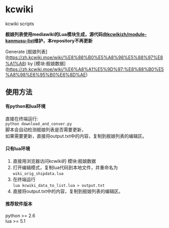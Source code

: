 # kcwiki
kcwiki scripts

**舰娘列表使用mediawiki的Lua模块生成，源代码由[kcwikizh/module-kanmusu-list](https://github.com/kcwikizh/module-kanmusu-list)维护，本repository不再更新**

Generate [舰娘列表] (https://zh.kcwiki.moe/wiki/%E8%88%B0%E5%A8%98%E5%88%97%E8%A1%A8) by [模块:舰娘数据] (https://zh.kcwiki.moe/wiki/%E6%A8%A1%E5%9D%97:%E8%88%B0%E5%A8%98%E6%95%B0%E6%8D%AE)

## 使用方法
#### 有python和lua环境
直接在终端运行:  
`python download_and_conver.py`  
脚本会自动检测舰娘列表是否需要更新，  
如果需要更新，直接将output.txt中的内容，复制到舰娘列表的编辑区。  

#### 只有lua环境  
1. 直接用浏览器访问kcwiki的 模块:舰娘数据  
2. 打开编辑模式，复制lua代码到本地文件，并重命名为  
`wiki_orig_shipdata.lua`   
3. 在终端运行  
`lua kcwiki_data_to_list.lua > output.txt`  
4. 直接将output.txt中的内容，复制到舰娘列表的编辑区。  

#### 推荐软件版本
python >= 2.6  
lua >= 5.1
